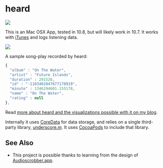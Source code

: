 # heard

![](http://farm9.staticflickr.com/8316/8041538022_1494e66db1_z.jpg)

This is an Mac OSX App, tested in 10.8, but will likely work in 10.7. It
works with [iTunes](http://www.apple.com/itunes/) and logs listening data.

[![](http://macwright.org/graphics/heard-giant.png)](https://github.com/downloads/tmcw/heard/heard-0.0.1.zip)

A sample song-play recorded by heard:

```javascript
{
  "album" : "On The Water",
  "artist" : "Future Islands",
  "duration" : 291526,
  "id" : "-1183402847677178919",
  "minute" : 1346294601.155178,
  "name" : "On The Water",
  "rating" : null
},
```

Read [more about heard and the visualizations possible with it
on my blog](http://macwright.org/2012/10/01/heard.html).

Internally it uses [CoreData](http://en.wikipedia.org/wiki/Core_Data) for
data storage, and relies on a single third-party library,
[underscore.m](http://underscorem.org/). It uses [CocoaPods](https://github.com/CocoaPods/CocoaPods)
to include that library.

## See Also

* This project is possible thanks to learning from the design of
  [Audioscrobber.app](https://github.com/mxcl/Audioscrobbler.app).
